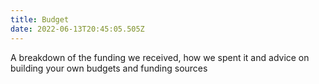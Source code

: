 ```yaml
---
title: Budget
date: 2022-06-13T20:45:05.505Z
---
```

A breakdown of the funding we received, how we spent it and advice on building your own budgets and funding sources